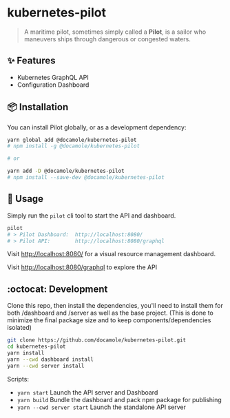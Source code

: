 # kubernetes-pilot

> A maritime pilot, sometimes simply called a **Pilot**, is a
> sailor who maneuvers ships through dangerous or congested waters.

## :sparkles: Features

- Kubernetes GraphQL API
- Configuration Dashboard

## :package: Installation

You can install Pilot globally, or as a development dependency:
```bash
yarn global add @docamole/kubernetes-pilot
# npm install -g @docamole/kubernetes-pilot

# or

yarn add -D @docamole/kubernetes-pilot
# npm install --save-dev @docamole/kubernetes-pilot
```

## :rocket: Usage

Simply run the `pilot` cli tool to start the API and dashboard.
```bash
pilot
# > Pilot Dashboard:  http://localhost:8080/
# > Pilot API:        http://localhost:8080/graphql
```

Visit [http://localhost:8080/](http://localhost:8080) for a visual resource management dashboard.

Visit [http://localhost:8080/graphql](http://localhost:8080/graphql) to explore the API

## :octocat: Development

Clone this repo, then install the dependencies, you'll need to install them for
both /dashboard and /server as well as the base project. (This is done
to minimize the final package size and to keep components/dependencies isolated)
```bash
git clone https://github.com/docamole/kubernetes-pilot.git
cd kubernetes-pilot
yarn install
yarn --cwd dashboard install
yarn --cwd server install
```

Scripts:

  - `yarn start` Launch the API server and Dashboard
  - `yarn build` Bundle the dashboard and pack npm package for publishing
  - `yarn --cwd server start` Launch the standalone API server

